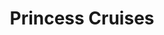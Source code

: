---
title: Princess Cruises
class: princess-cruises
cruiseline: #
price: 609
cruise-url: http://www.planetcruise.co.uk/holidaysearch/promotion?promotionid=32&referrersiteid=970
---